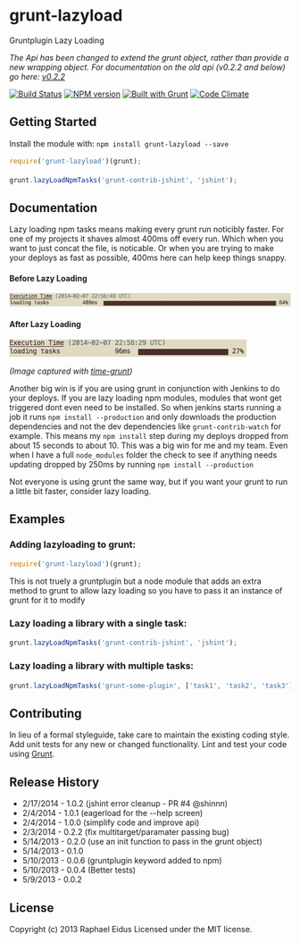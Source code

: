 # grunt-lazyload

Gruntplugin Lazy Loading

_The Api has been changed to extend the grunt object, rather than provide a new wrapping object. For documentation on the old api (v0.2.2 and below) go here: [v0.2.2](https://github.com/raphaeleidus/grunt-lazyload/tree/v0.2.2)_

[![Build Status](https://travis-ci.org/raphaeleidus/grunt-lazyload.png)](https://travis-ci.org/raphaeleidus/grunt-lazyload)
[![NPM version](https://badge.fury.io/js/grunt-lazyload.png)](http://badge.fury.io/js/grunt-lazyload)
[![Built with Grunt](https://cdn.gruntjs.com/builtwith.png)](http://gruntjs.com/)
[![Code Climate](https://codeclimate.com/github/raphaeleidus/grunt-lazyload.png)](https://codeclimate.com/github/raphaeleidus/grunt-lazyload)

## Getting Started
Install the module with: `npm install grunt-lazyload --save`

```javascript
require('grunt-lazyload')(grunt);

grunt.lazyLoadNpmTasks('grunt-contrib-jshint', 'jshint');
```

## Documentation
Lazy loading npm tasks means making every grunt run noticibly faster. For one of my projects it shaves almost 400ms off every run. Which when you want to just concat the file, is noticable. Or when you are trying to make your deploys as fast as possible, 400ms here can help keep things snappy.

#### Before Lazy Loading
![Before Lazy Loading](screenshots/no-lazyloading.png)
#### After Lazy Loading
![After Lazy Loading](screenshots/with-lazyloading.png)

_(Image captured with [time-grunt](https://github.com/sindresorhus/time-grunt))_

Another big win is if you are using grunt in conjunction with Jenkins to do your deploys. If you are lazy loading npm modules, modules that wont get triggered dont even need to be installed. So when jenkins starts running a job it runs `npm install --production` and only downloads the production dependencies and not the dev dependencies like `grunt-contrib-watch` for example. This means my `npm install` step during my deploys dropped from about 15 seconds to about 10. This was a big win for me and my team. Even when I have a full `node_modules` folder the check to see if anything needs updating dropped by 250ms by running `npm install --production`

Not everyone is using grunt the same way, but if you want your grunt to run a little bit faster, consider lazy loading.

## Examples
### Adding lazyloading to grunt:
```javascript
require('grunt-lazyload')(grunt);
```
This is not truely a gruntplugin but a node module that adds an extra method to grunt to allow lazy loading so you have to pass it an instance of grunt for it to modify

### Lazy loading a library with a single task:
```javascript
grunt.lazyLoadNpmTasks('grunt-contrib-jshint', 'jshint');
```

### Lazy loading a library with multiple tasks:
```javascript
grunt.lazyLoadNpmTasks('grunt-some-plugin', ['task1', 'task2', 'task3']);
```

## Contributing
In lieu of a formal styleguide, take care to maintain the existing coding style. Add unit tests for any new or changed functionality. Lint and test your code using [Grunt](http://gruntjs.com/).

## Release History
* 2/17/2014  - 1.0.2 (jshint error cleanup - PR #4 @shinnn) 
* 2/4/2014   - 1.0.1 (eagerload for the --help screen)
* 2/4/2014   - 1.0.0 (simplify code and improve api)
* 2/3/2014   - 0.2.2 (fix multitarget/paramater passing bug)
* 5/14/2013  - 0.2.0 (use an init function to pass in the grunt object)
* 5/14/2013  - 0.1.0
* 5/10/2013  - 0.0.6 (gruntplugin keyword added to npm)
* 5/10/2013  - 0.0.4 (Better tests)
* 5/9/2013   - 0.0.2

## License
Copyright (c) 2013 Raphael Eidus
Licensed under the MIT license.

